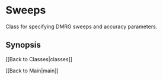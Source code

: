 # Sweeps #

Class for specifying DMRG sweeps and accuracy parameters.

## Synopsis ##


[[Back to Classes|classes]]

[[Back to Main|main]]

